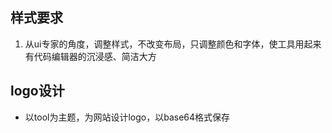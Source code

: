 ## 样式要求

1. 从ui专家的角度，调整样式，不改变布局，只调整颜色和字体，使工具用起来有代码编辑器的沉浸感、简洁大方

## logo设计
- 以tool为主题，为网站设计logo，以base64格式保存


